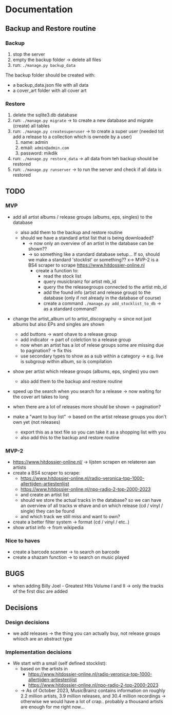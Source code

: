 # Documentation

## Backup and Restore routine

### Backup

1. stop the server
2. empty the backup folder -> delete all files
3. run: `./manage.py backup_data`

The backup folder should be created with:

* a backup_data.json file with all data
* a cover_art folder with all cover art

### Restore

1. delete the sqlite3.db database
2. run: `./manage.py migrate` -> to create a new database and migrate (create) all tables
3. run: `./manage.py createsuperuser` -> to create a super user (needed tot add a release to a collection which is ownede by a user)
   1. name: admin
   2. email: `admin@admin.com`
   3. password: mikdik
4. run: `./manage.py restore_data` -> all data from teh backup should be restored
5. run: `./manage.py runserver` -> to run the server and check if all data is restored

## TODO

### MVP

* add all artist albums / release groups (albums, eps, singles) to the database
  * also add them to the backup and restore routine
  * should we have a standard artist list that is being downloaded?
    * -> now only an overview of an artist in the database can be shown??
    * -> so something like a standard database setup... If so, should we make a standard 'stocklist' or something?? x-> MVP-2 is a BS4 scraper to scrape <https://www.hitdossier-online.nl>
      * create a function to:
        * read the stock list
        * query musicbrainz for artist mb_id
        * query the the releasegroups connected to the artist mb_id
        * add the found info (artist and release group) to the database (only if not already in the database of course)
        * create a command `./manage.py add_stocklist_to_db` -> as a standard command?
* change the artist_album url to artist_discography -> since not just albums but also EPs and singles are shown
  * add buttons -> want ohave to a release group
  * add indicator -> part of colelction to a release group
  * now when an artist has a lot of relese groups some are missing due to pagination? -> fix this
  * use secondary types to show as a sub within a category -> e.g. live is  subgroup within album, so is compilation
* show per artist which release groups (albums, eps, singles) you own
  * also add them to the backup and restore routine
* speed up the search when you search for a release -> now waiting for the cover art takes to long
* when there are a lot of releases more should be shown -> pagination?

* make a "want to buy list" -> based on the artist release groups you don't own yet (not releases)
  * export this as a text file so you can take it as a shopping list with you
  * also add this to the backup and restore routine

### MVP-2

* <https://www.hitdossier-online.nl/> -> lijsten scrapen en relateren aan artists
* create a BS4 scraper to scrape:
  * <https://www.hitdossier-online.nl/radio-veronica-top-1000-allertijden-artiestenlijst>
  * <https://www.hitdossier-online.nl/npo-radio-2-top-2000-2023>
  * and create an artist list
  * should we store the actual tracks in the database? so we can have an overview of all tracks w ehave and on which release (cd / vinyl / single) they can be found
  * and which track we still miss and want to own?
* create a better filter system -> format (cd / vinyl / etc..)
* show artist info -> from wikipedia

### Nice to haves

* create a barcode scanner -> to search on barcode
* create a shazam function -> to search on music played

## BUGS

* when adding Billy Joel - Greatest Hits Volume I and II -> only the tracks of the first disc are added

## Decisions

### Design decisions

* we add releases -> the thing you can actually buy, not release groups whioch are an abstract type

### Implementation decisions

* We start with a small (self defined stocklist):
  * based on the artists in 
    * <https://www.hitdossier-online.nl/radio-veronica-top-1000-allertijden-artiestenlijst>
    * <https://www.hitdossier-online.nl/npo-radio-2-top-2000-2023>
  * -> As of October 2023, MusicBrainz contains information on roughly 2.2 million artists, 3.9 million releases, and 30.4 million recordings -> otherwise we would have a lot of crap.. probably a thousand artists are enough for me right now...
